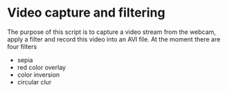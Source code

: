 # Video capture and filtering
The purpose of this script is to capture a video stream from the webcam, apply a filter and record this video into an AVI file. At the moment there are four filters
- sepia
- red color overlay
- color inversion
- circular clur
